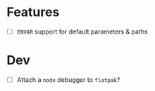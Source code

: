 
# Features

+ [ ] `ENVAR` support for default parameters & paths

# Dev

+ [ ] Attach a `node` debugger to `flatpak`?

